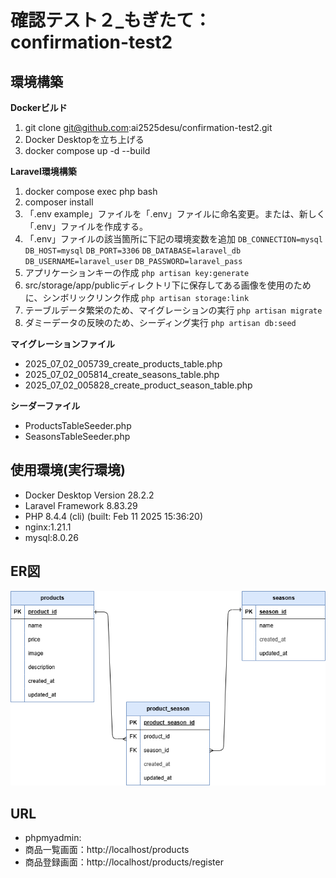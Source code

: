 # 確認テスト２_もぎたて：confirmation-test2

## 環境構築

**Dockerビルド**
1. git clone git@github.com:ai2525desu/confirmation-test2.git
2. Docker Desktopを立ち上げる
3. docker compose up -d --build

**Laravel環境構築**
1. docker compose exec php bash
2. composer install
3. 「.env example」ファイルを「.env」ファイルに命名変更。または、新しく「.env」ファイルを作成する。
4. 「.env」ファイルの該当箇所に下記の環境変数を追加
`DB_CONNECTION=mysql`
`DB_HOST=mysql`
`DB_PORT=3306`
`DB_DATABASE=laravel_db`
`DB_USERNAME=laravel_user`
`DB_PASSWORD=laravel_pass`
5. アプリケーションキーの作成
`php artisan key:generate`
6. src/storage/app/publicディレクトリ下に保存してある画像を使用のために、シンボリックリンク作成
`php artisan storage:link`
7. テーブルデータ繁栄のため、マイグレーションの実行
`php artisan migrate`
8. ダミーデータの反映のため、シーディング実行
`php artisan db:seed`

**マイグレーションファイル**
* 2025_07_02_005739_create_products_table.php
* 2025_07_02_005814_create_seasons_table.php
* 2025_07_02_005828_create_product_season_table.php

**シーダーファイル**
* ProductsTableSeeder.php
* SeasonsTableSeeder.php

## 使用環境(実行環境)
- Docker Desktop Version 28.2.2
- Laravel Framework 8.83.29
- PHP 8.4.4 (cli) (built: Feb 11 2025 15:36:20)
- nginx:1.21.1
- mysql:8.0.26

## ER図
![ER図](mogitate.png)

## URL
* phpmyadmin:
* 商品一覧画面：http://localhost/products
* 商品登録画面：http://localhost/products/register
